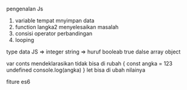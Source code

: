 pengenalan Js
1. variable tempat mnyimpan data 
2. function langka2 menyelesaikan masalah
3. consisi operator perbandingan
4. looping

type data JS => 
integer
string => huruf
booleab true dalse
array
object


var
conts mendeklarasikan tidak bisa di rubah  {
    const angka = 123
    undefined
    console.log(angka)
}
let bisa di ubah nilainya

fiture es6
